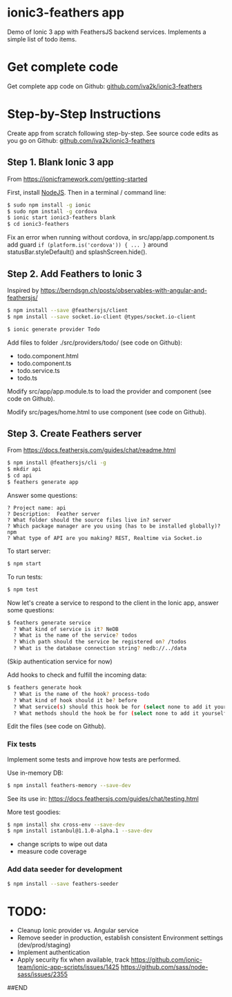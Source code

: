 # ionic3-feathers app
Demo of Ionic 3 app with FeathersJS backend services. Implements a simple list of todo items.

# Get complete code

Get complete app code on Github: [github.com/iva2k/ionic3-feathers](https://github.com/iva2k/ionic3-feathers)

# Step-by-Step Instructions

Create app from scratch following step-by-step. See source code edits as you go on Github: [github.com/iva2k/ionic3-feathers](https://github.com/iva2k/ionic3-feathers)

## Step 1. Blank Ionic 3 app
From https://ionicframework.com/getting-started

First, install [NodeJS](http://nodejs.org/). Then in a terminal / command line:

```bash
$ sudo npm install -g ionic
$ sudo npm install -g cordova
$ ionic start ionic3-feathers blank
$ cd ionic3-feathers
```

Fix an error when running without cordova, in src/app/app.component.ts add guard ```if (platform.is('cordova')) { ... }``` around statusBar.styleDefault() and splashScreen.hide().

## Step 2. Add Feathers to Ionic 3
Inspired by https://berndsgn.ch/posts/observables-with-angular-and-feathersjs/

```bash
$ npm install --save @feathersjs/client
$ npm install --save socket.io-client @types/socket.io-client
```

```bash
$ ionic generate provider Todo
```

Add files to folder ./src/providers/todo/ (see code on Github):

 * todo.component.html
 * todo.component.ts
 * todo.service.ts
 * todo.ts 

Modify src/app/app.module.ts to load the provider and component (see code on Github).

Modify src/pages/home.html to use <app-todos/> component (see code on Github).

## Step 3. Create Feathers server
From https://docs.feathersjs.com/guides/chat/readme.html

```bash
$ npm install @feathersjs/cli -g
$ mkdir api
$ cd api
$ feathers generate app
```

Answer some questions:

```
? Project name: api
? Description:  Feather server
? What folder should the source files live in? server
? Which package manager are you using (has to be installed globally)? npm
? What type of API are you making? REST, Realtime via Socket.io
```

To start server:

```bash
$ npm start
```

To run tests:

```bash
$ npm test
```

Now let's create a service to respond to the client in the Ionic app, answer some questions:

```bash
$ feathers generate service
  ? What kind of service is it? NeDB
  ? What is the name of the service? todos
  ? Which path should the service be registered on? /todos
  ? What is the database connection string? nedb://../data
```

(Skip authentication service for now)

Add hooks to check and fulfill the incoming data:

```bash
$ feathers generate hook
  ? What is the name of the hook? process-todo
  ? What kind of hook should it be? before
  ? What service(s) should this hook be for (select none to add it yourself)? todos
  ? What methods should the hook be for (select none to add it yourself)? create
```

Edit the files (see code on Github).

### Fix tests

Implement some tests and improve how tests are performed.

Use in-memory DB:

```bash
$ npm install feathers-memory --save-dev
```

See its use in: https://docs.feathersjs.com/guides/chat/testing.html

More test goodies:

```bash
$ npm install shx cross-env --save-dev
$ npm install istanbul@1.1.0-alpha.1 --save-dev
```

- change scripts to wipe out data
- measure code coverage

### Add data seeder for development

```bash
$ npm install --save feathers-seeder
```

# TODO:
 * Cleanup Ionic provider vs. Angular service
 * Remove seeder in production, establish consistent Environment settings (dev/prod/staging)
 * Implement authentication
 * Apply security fix when available, track https://github.com/ionic-team/ionic-app-scripts/issues/1425 https://github.com/sass/node-sass/issues/2355
 
##END